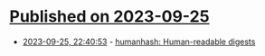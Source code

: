 # [Published on 2023-09-25](index.md)

* [2023-09-25, 22:40:53](https://lobste.rs/s/oazilg/humanhash_human_readable_digests) - [humanhash: Human-readable digests](https://github.com/zacharyvoase/humanhash)

